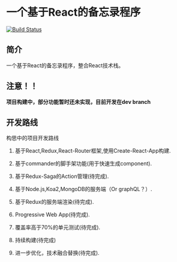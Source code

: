 # 一个基于React的备忘录程序 

[![Build Status](https://travis-ci.org/Dead-Blue/memo.svg?branch=master)](https://travis-ci.org/Dead-Blue/memo)

## 简介

一个基于React的备忘录程序，整合React技术栈。

## 注意！！

**项目构建中，部分功能暂时还未实现，目前开发在dev branch**

## 开发路线

构思中的项目开发路线

1. 基于React,Redux,React-Router框架,使用Create-React-App构建.

2. 基于commander的脚手架功能(用于快速生成component).

3. 基于Redux-Saga的Action管理(待完成).

4. 基于Node.js,Koa2,MongoDB的服务端（Or graphQL？）.

5. 基于Redux的服务端渲染(待完成).

6. Progressive Web App(待完成).

7. 覆盖率高于70%的单元测试(待完成).

8. 持续构建(待完成)

9. 进一步优化，技术融合替换(待完成).



